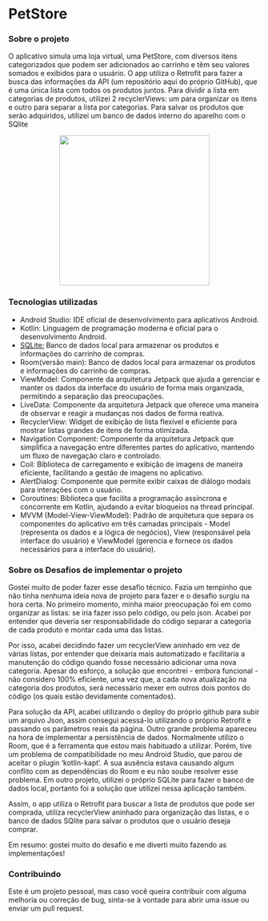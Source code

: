 # PetStore

<h3>Sobre o projeto</h3>
<p>O aplicativo simula uma loja virtual, uma PetStore, com diversos itens categorizados que podem ser adicionados ao carrinho e têm seu valores somados e exibidos para o usuário. O app utiliza o Retrofit para fazer
a busca das informações da API (um repositório aqui do próprio GitHub), que é uma única lista com todos os produtos juntos. Para dividir a lista em categorias de produtos, utilizei 2 recyclerViews: um para organizar os itens
e outro para separar a lista por categorias. Para salvar os produtos que serão adquiridos, utilizei um banco de dados interno do aparelho com o SQlite</p>
<div align="center">
<img src="https://github.com/phtrebil/PetStore/blob/main/Video%20PetStore.gif" width="300px">
</div>

<h3>Tecnologias utilizadas</h3>

- Android Studio: IDE oficial de desenvolvimento para aplicativos Android.
- Kotlin: Linguagem de programação moderna e oficial para o desenvolvimento Android.
- <a href="https://github.com/phtrebil/PetStore/tree/release/SQlite">SQLite:</a> Banco de dados local para armazenar os produtos e informações do carrinho de compras.
- Room(versão main): Banco de dados local para armazenar os produtos e informações do carrinho de compras.
- ViewModel: Componente da arquitetura Jetpack que ajuda a gerenciar e manter os dados da interface do usuário de forma mais organizada, permitindo a separação das preocupações.
- LiveData: Componente da arquitetura Jetpack que oferece uma maneira de observar e reagir a mudanças nos dados de forma reativa.
- RecyclerView: Widget de exibição de lista flexível e eficiente para mostrar listas grandes de itens de forma otimizada.
- Navigation Component: Componente da arquitetura Jetpack que simplifica a navegação entre diferentes partes do aplicativo, mantendo um fluxo de navegação claro e controlado.
- Coil: Biblioteca de carregamento e exibição de imagens de maneira eficiente, facilitando a gestão de imagens no aplicativo.
- AlertDialog: Componente que permite exibir caixas de diálogo modais para interações com o usuário.
- Coroutines: Biblioteca que facilita a programação assíncrona e concorrente em Kotlin, ajudando a evitar bloqueios na thread principal.
- MVVM (Model-View-ViewModel): Padrão de arquitetura que separa os componentes do aplicativo em três camadas principais - Model (representa os dados e a lógica de negócios), View (responsável pela interface do usuário) e ViewModel (gerencia e fornece os dados necessários para a interface do usuário).

<h3>Sobre os Desafios de implementar o projeto</h3>

<p>Gostei muito de poder fazer esse desafio técnico. Fazia um tempinho que não tinha nenhuma ideia nova de projeto para fazer e o desafio surgiu na hora certa. No primeiro momento, minha maior preocupação foi em como organizar as listas: se iria fazer isso pelo código, ou pelo json. Acabei por entender que deveria ser responsabilidade do código separar a categoria de cada produto e montar cada uma das listas. 
  
  <p>Por isso, acabei decidindo fazer um recyclerView aninhado em vez de várias listas, por entender que deixaria mais automatizado e facilitaria a manutenção do código quando fosse necessário adicionar uma nova categoria.
Apesar do esforço, a solução que encontrei - embora funcional - não considero 100% eficiente, uma vez que, a cada nova atualização na categoria dos produtos, será necessário mexer em outros dois pontos do código (os quais estão devidamente comentados).</p>
<p>Para solução da API, acabei utilizando o deploy do próprio github para subir um arquivo Json, assim consegui acessá-lo utilizando o próprio Retrofit e passando os parâmetros reais da página.
Outro grande problema apareceu na hora de implementar a persistência de dados. Normalmente utilizo o Room, que é a ferramenta que estou mais habituado a utilizar. Porém, tive um problema de compatibilidade no meu Android Studio, que parou de aceitar o plugin ‘kotlin-kapt’. A sua ausência estava causando algum conflito com as dependências do Room e eu não soube resolver esse problema. Em outro projeto, utilizei o próprio SQLite para fazer o banco de dados local, portanto foi a solução que utilizei nessa aplicação também. </p>
<p>Assim, o app utiliza o Retrofit para buscar a lista de produtos que pode ser comprada, utiliza recyclerView aninhado para organização das listas, e o banco de dados SQlite para salvar o produtos que o usuário deseja comprar.</p>
<p>Em resumo: gostei muito do desafio e me diverti muito fazendo as implementações! </p>

<h3>Contribuindo</h3>
<p>Este é um projeto pessoal, mas caso você queira contribuir com alguma melhoria ou correção de bug, sinta-se à vontade para abrir uma issue ou enviar um pull request.</p>
